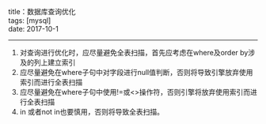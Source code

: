 title：数据库查询优化  
tags: [mysql]  
date: 2017-10-1  

---  
1. 对查询进行优化时，应尽量避免全表扫描，首先应考虑在where及order by涉及的列上建立索引  
2. 应尽量避免在where子句中对字段进行null值判断，否则将导致引擎放弃使用索引而进行全表扫描  
3. 应尽量避免在where子句中使用!=或<>操作符，否则引擎将放弃使用索引而进行全表扫描  
4. in 或者not in也要慎用，否则将导致全表扫描。
